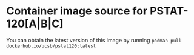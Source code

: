 # Container image source for PSTAT-120[A|B|C]
You can obtain the latest version of this image by running `podman pull dockerhub.io/ucsb/pstat120:latest`

